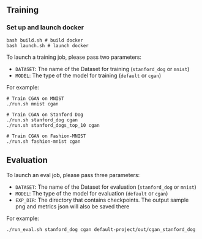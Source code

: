 
## Training
### Set up and launch docker
```
bash build.sh # build docker
bash launch.sh # launch docker
```

To launch a training job, please pass two parameters:
- `DATASET`: The name of the Dataset for training (`stanford_dog` or `mnist`)
- `MODEL`: The type of the model for training (`default` or `cgan`)

For example:
```
# Train CGAN on MNIST
./run.sh mnist cgan

# Train CGAN on Stanford Dog
./run.sh stanford_dog cgan
./run.sh stanford_dogs_top_10 cgan

# Train CGAN on Fashion-MNIST
./run.sh fashion-mnist cgan
```

## Evaluation
To launch an eval job, please pass three parameters:
- `DATASET`: The name of the Dataset for evaluation (`stanford_dog` or `mnist`)
- `MODEL`: The type of the model for evaluation (`default` or `cgan`)
- `EXP_DIR`: The directory that contains checkpoints. The output sample png and metrics json will also be saved there

For example:
```
./run_eval.sh stanford_dog cgan default-project/out/cgan_stanford_dog
```
